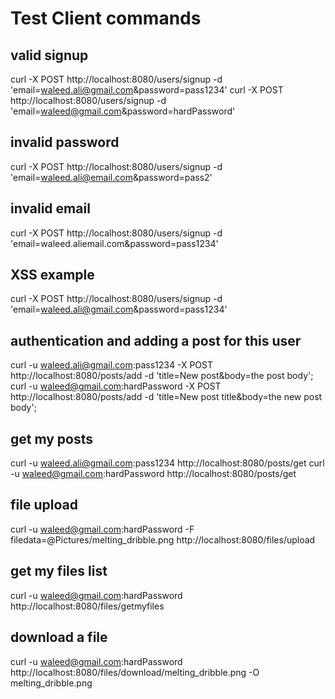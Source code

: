 # Test Client commands

## valid signup
curl -X POST http://localhost:8080/users/signup -d 'email=waleed.ali@gmail.com&password=pass1234'
curl -X POST http://localhost:8080/users/signup -d 'email=waleed@gmail.com&password=hardPassword'

## invalid password
curl -X POST http://localhost:8080/users/signup -d 'email=waleed.ali@email.com&password=pass2'

## invalid email
curl -X POST http://localhost:8080/users/signup -d 'email=waleed.aliemail.com&password=pass1234'

## XSS example
curl -X POST http://localhost:8080/users/signup -d 'email=waleed.ali@gmail.com&password=pass1234<script>alert(/xss/);</script>'

## authentication and adding a post for this user
curl -u waleed.ali@gmail.com:pass1234 -X POST http://localhost:8080/posts/add -d 'title=New post&body=the post body';
curl -u waleed@gmail.com:hardPassword -X POST http://localhost:8080/posts/add -d 'title=New post title&body=the new post body';

## get my posts
curl -u waleed.ali@gmail.com:pass1234 http://localhost:8080/posts/get
curl -u waleed@gmail.com:hardPassword http://localhost:8080/posts/get

## file upload
curl -u waleed@gmail.com:hardPassword -F filedata=@Pictures/melting_dribble.png http://localhost:8080/files/upload

## get my files list
curl -u waleed@gmail.com:hardPassword http://localhost:8080/files/getmyfiles

## download a file
curl -u waleed@gmail.com:hardPassword http://localhost:8080/files/download/melting_dribble.png -O melting_dribble.png


